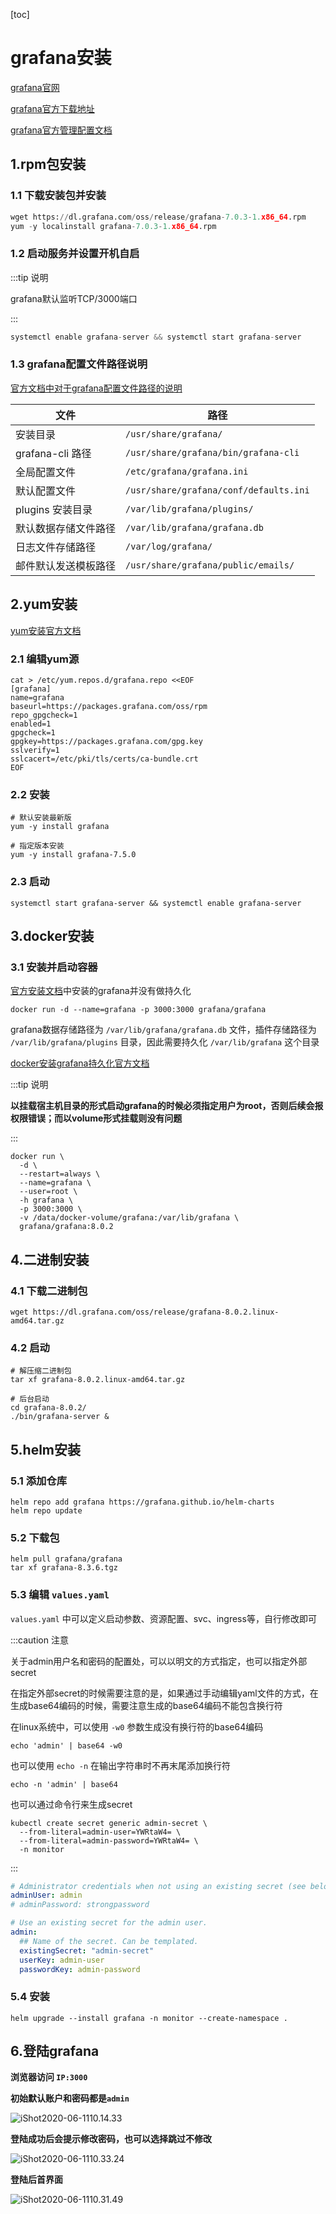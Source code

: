 [toc]



# grafana安装



[grafana官网](https://grafana.com/)

[grafana官方下载地址](https://grafana.com/grafana/download)

[grafana官方管理配置文档](https://grafcdana.com/docs/grafana/latest/installation/configuration/)





## 1.rpm包安装

### 1.1 下载安装包并安装

```python
wget https://dl.grafana.com/oss/release/grafana-7.0.3-1.x86_64.rpm
yum -y localinstall grafana-7.0.3-1.x86_64.rpm
```



### 1.2 启动服务并设置开机自启

:::tip 说明

grafana默认监听TCP/3000端口

:::

```python
systemctl enable grafana-server && systemctl start grafana-server
```



### 1.3 grafana配置文件路径说明

[官方文档中对于grafana配置文件路径的说明](https://grafana.com/docs/grafana/latest/installation/rpm/)

| **文件**             | **路径**                               |
| -------------------- | -------------------------------------- |
| 安装目录             | `/usr/share/grafana/`                  |
| grafana-cli 路径     | `/usr/share/grafana/bin/grafana-cli`   |
| 全局配置文件         | `/etc/grafana/grafana.ini`             |
| 默认配置文件         | `/usr/share/grafana/conf/defaults.ini` |
| plugins 安装目录     | `/var/lib/grafana/plugins/`            |
| 默认数据存储文件路径 | `/var/lib/grafana/grafana.db`          |
| 日志文件存储路径     | `/var/log/grafana/`                    |
| 邮件默认发送模板路径 | `/usr/share/grafana/public/emails/`    |



## 2.yum安装

[yum安装官方文档](https://grafana.com/docs/grafana/latest/installation/rpm/#install-from-yum-repository)



### 2.1 编辑yum源

```shell
cat > /etc/yum.repos.d/grafana.repo <<EOF
[grafana]
name=grafana
baseurl=https://packages.grafana.com/oss/rpm
repo_gpgcheck=1
enabled=1
gpgcheck=1
gpgkey=https://packages.grafana.com/gpg.key
sslverify=1
sslcacert=/etc/pki/tls/certs/ca-bundle.crt
EOF
```



### 2.2 安装

```shell
# 默认安装最新版
yum -y install grafana

# 指定版本安装
yum -y install grafana-7.5.0
```



### 2.3 启动

```
systemctl start grafana-server && systemctl enable grafana-server
```





## 3.docker安装

### 3.1 安装并启动容器

[官方安装文档](https://grafana.com/grafana/download?edition=oss&pg=get&platform=docker&plcmt=selfmanaged-box1-cta1)中安装的grafana并没有做持久化

```shell
docker run -d --name=grafana -p 3000:3000 grafana/grafana
```



 grafana数据存储路径为 `/var/lib/grafana/grafana.db`  文件，插件存储路径为 `/var/lib/grafana/plugins` 目录，因此需要持久化 `/var/lib/grafana` 这个目录

[docker安装grafana持久化官方文档](https://grafana.com/docs/grafana/latest/administration/configure-docker/)

:::tip 说明

**以挂载宿主机目录的形式启动grafana的时候必须指定用户为root，否则后续会报权限错误；而以volume形式挂载则没有问题**

:::

```shell
docker run \
  -d \
  --restart=always \
  --name=grafana \
  --user=root \
  -h grafana \
  -p 3000:3000 \
  -v /data/docker-volume/grafana:/var/lib/grafana \
  grafana/grafana:8.0.2  
```



## 4.二进制安装

### 4.1 下载二进制包

```shell
wget https://dl.grafana.com/oss/release/grafana-8.0.2.linux-amd64.tar.gz
```



### 4.2 启动

```shell
# 解压缩二进制包
tar xf grafana-8.0.2.linux-amd64.tar.gz 

# 后台启动
cd grafana-8.0.2/
./bin/grafana-server &
```



## 5.helm安装

### 5.1 添加仓库

```shell
helm repo add grafana https://grafana.github.io/helm-charts
helm repo update
```



### 5.2 下载包

```shell
helm pull grafana/grafana
tar xf grafana-8.3.6.tgz
```



### 5.3 编辑 `values.yaml`

`values.yaml` 中可以定义启动参数、资源配置、svc、ingress等，自行修改即可

:::caution 注意

关于admin用户名和密码的配置处，可以以明文的方式指定，也可以指定外部secret

在指定外部secret的时候需要注意的是，如果通过手动编辑yaml文件的方式，在生成base64编码的时候，需要注意生成的base64编码不能包含换行符

在linux系统中，可以使用 `-w0` 参数生成没有换行符的base64编码

```shell
echo 'admin' | base64 -w0
```



也可以使用 `echo -n` 在输出字符串时不再末尾添加换行符

```shell
echo -n 'admin' | base64
```



也可以通过命令行来生成secret

```shell
kubectl create secret generic admin-secret \
  --from-literal=admin-user=YWRtaW4= \
  --from-literal=admin-password=YWRtaW4= \
  -n monitor
```

:::

```yaml
# Administrator credentials when not using an existing secret (see below)
adminUser: admin
# adminPassword: strongpassword

# Use an existing secret for the admin user.
admin:
  ## Name of the secret. Can be templated.
  existingSecret: "admin-secret"
  userKey: admin-user
  passwordKey: admin-password
```



### 5.4 安装

```shell
helm upgrade --install grafana -n monitor --create-namespace . 
```



## 6.登陆grafana

**浏览器访问 `IP:3000`**

**初始默认账户和密码都是`admin`**

![iShot2020-06-1110.14.33](https://gitea.pptfz.cn/pptfz/picgo-images/raw/branch/master/img/iShot2020-06-1110.14.33.png)



**登陆成功后会提示修改密码，也可以选择跳过不修改**

![iShot2020-06-1110.33.24](https://gitea.pptfz.cn/pptfz/picgo-images/raw/branch/master/img/iShot2020-06-1110.15.21.png)



**登陆后首界面**

![iShot2020-06-1110.31.49](https://gitea.pptfz.cn/pptfz/picgo-images/raw/branch/master/img/iShot2020-06-1110.16.16.png)





